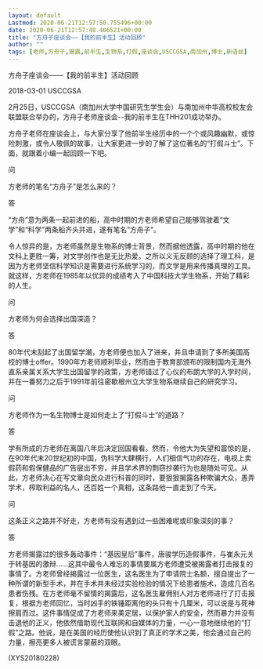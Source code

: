 ```yaml
---
layout: default
Lastmod: 2020-06-21T12:57:50.755496+00:00
date: 2020-06-21T12:57:48.406521+00:00
title: "方舟子座谈会——【我的前半生】活动回顾"
author: ""
tags: [老师,方舟子,揭露,前半生,生物系,打假,座谈会,USCCGSA,南加州,博士,新语丝]
---
```


方舟子座谈会——【我的前半生】活动回顾

2018-03-01 USCCGSA

2月25日，USCCGSA（南加州大学中国研究生学生会）与南加州中华高校校友会联盟联合举办的，方舟子老师座谈会--我的前半生在THH201成功举办。

方舟子老师在座谈会上，与大家分享了他前半生经历中的一个个或风趣幽默，或惊险刺激，或令人敬佩的故事，让大家更进一步的了解了这位著名的“打假斗士”。下面，就跟着小编一起回顾一下吧。

问

方老师的笔名“方舟子”是怎么来的？

答

“方舟”意为两条一起前进的船，高中时期的方老师希望自己能够驾驶着“文学”和“科学”两条船齐头并进，遂有笔名“方舟子”。

令人惊异的是，方老师虽然是生物系的博士背景，然而据他透露，高中时期的他在文科上更胜一筹，对文学创作也是无比热爱。之所以义无反顾的选择了理工科，是因为方老师坚信科学知识是需要进行系统学习的，而文学是用来传播真理的工具。就这样，方老师在1985年以优异的成绩考入了中国科技大学生物系，开始了精彩的人生。

问

方老师为何会选择出国深造？

答

80年代末刮起了出国留学潮，方老师便也加入了进来，并且申请到了多所美国高校的博士offer。1990年方老师顺利毕业，然而由于教育部颁布的限制国内无海外直系亲属关系大学生出国留学的政策，方老师错过了心仪的布朗大学的入学时间，并在一番努力之后于1991年前往密歇根州立大学生物系继续自己的研究学习。

问

方老师作为一名生物博士是如何走上了“打假斗士”的道路？

答

学有所成的方老师在离国八年后决定回国看看。然而，令他大为失望和震惊的是，在90年代末20世纪初的中国，伪科学大肆横行，人们相信气功的存在，电视上卖假药和假保健品的广告层出不穷，并且学术界的剽窃抄袭行为也是随处可见。从此，方老师决心在写文章向民众进行科普的同时，要狠狠揭露各种欺骗大众，愚弄学术，榨取利益的名人，还百姓一个真相，这条路他一直走到了今天。

问

这条正义之路并不好走，方老师有没有遇到过一些困难呢或印象深刻的事？

答

方老师揭露过的很多轰动事件：“基因皇后”事件，唐骏学历造假事件，与崔永元关于转基因的激辩......这其中最令人难忘的事情要属方老师遭受被揭露者打击报复的事情了。方老师曾经揭露过一位医生，这名医生为了申请院士名额，擅自提出了一种所谓的新型手术，并在手术并未经过实验检验的情况下给患者施术，造成几百名患者伤残。在方老师毫不留情的揭露后，这名医生雇佣别人对方老师进行了打击报复，根据方老师回忆，当时凶手的铁锤距离他的头只有十几厘米，可以说是与死神擦肩而过。这件事情促成了方老师来美定居，以保护家人的安全，然而暴力并没有击退他的正义，他依然借助现代互联网和自媒体的力量，一心一意地继续他的“打假”之路。他说，是在美国的经历使他认识到了真正的学术之美，他会通过自己的力量，擦亮更多人被谎言蒙蔽的双眼。

(XYS20180228)

